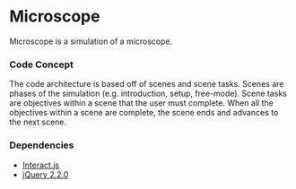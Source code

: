 # Microscope
Microscope is a simulation of a microscope.

### Code Concept
The code architecture is based off of scenes and scene tasks. Scenes are phases of the simulation (e.g. introduction, setup, free-mode). Scene tasks are objectives within a scene that the user must complete. When all the objectives within a scene are complete, the scene ends and advances to the next scene.

### Dependencies
* [Interact.js](http://interactjs.io/)
* [jQuery 2.2.0](https://code.jquery.com/jquery-2.2.0.min.js)
